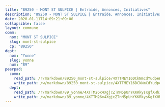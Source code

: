 ```yaml
---
title: "89250 - MONT ST SULPICE | Entraide, Annonces, Initiatives"
description: "89250 - MONT ST SULPICE | Entraide, Annonces, Initiatives"
date: 2020-01-11T14:09:21+09:00
collapsible: false
layout: commune
comm:
  nom: "MONT ST SULPICE"
  slug: mont-st-sulpice
  cp: "89250"
dept:
  nom: "Yonne"
  slug: yonne
  num: "89"
peerpad:
  comm:
    read_path: /r/markdown/89250_mont-st-sulpice/4XTTMEY16DCkNmCdYudpeWvE9sWpfBnerdgSeggzBJ5hvwyBk
    write_path: /w/markdown/89250_mont-st-sulpice/4XTTMEY16DCkNmCdYudpeWvE9sWpfBnerdgSeggzBJ5hvwyBk-K3TgUJADr2Li3A6NdbRFxTuKorVuh7UXLVTHUUGBHnyXPnMneSH8KjQSWYvUqZPxsXJM2JY5LRiPXGHDM3hmntQVcNXMpRFW2GV15DVPzYj1PDiCj3HDRqf19gMaDjTGJ1mV6v7x
  dept:
    read_path: /r/markdown/89_yonne/4XTTM26x4XgjcZTnM5pUnYKKRkysKgfXHh1wiigoPHqn9LDKB
    write_path: /w/markdown/89_yonne/4XTTM26x4XgjcZTnM5pUnYKKRkysKgfXHh1wiigoPHqn9LDKB-K3TgU4xaMVqzoRnPJNyddApuMoWvJyHL35bzooauYvdhG3MLg3ikjpoueq9BDtqVP4hJBQxpPxix2gohzXyST9tZPnEkyXpDMdHiAFpx7EU6e8WgvFk7NPsBQepM8o13bG9dyqq7
---
```


